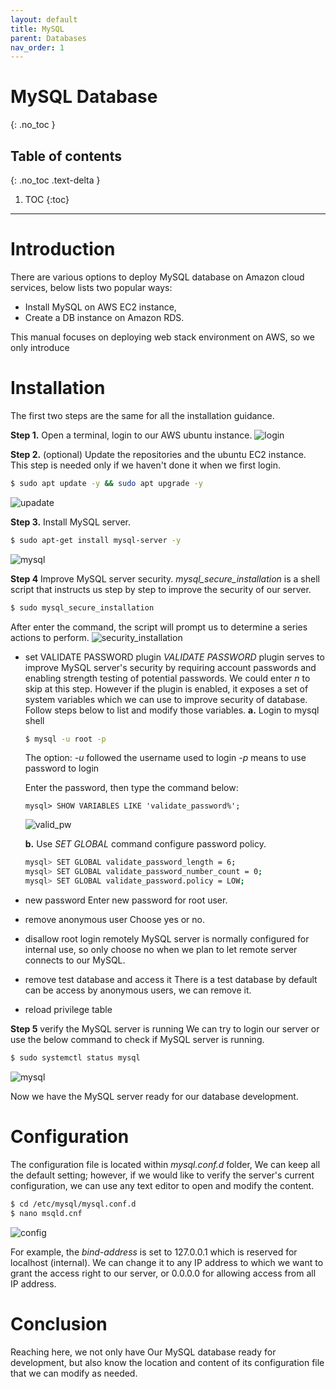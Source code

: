 ```yaml
---
layout: default
title: MySQL
parent: Databases
nav_order: 1
---
```


# MySQL Database
{: .no_toc }

## Table of contents
{: .no_toc .text-delta }

1. TOC
{:toc}

---

# Introduction

There are various options to deploy MySQL database on Amazon cloud services, below lists two popular ways:
- Install MySQL on AWS EC2 instance,
- Create a DB instance on Amazon RDS.  
  
This manual focuses on deploying web stack environment on AWS, so we only introduce 

# Installation
The first two steps are the same for all the installation guidance.

**Step 1.** Open a terminal, login to our AWS ubuntu instance.
![login](../../assets/images/login.png)

**Step 2.** (optional) Update the repositories and the ubuntu EC2 instance.
This step is needed only if we haven't done it when we first login.
```bash
$ sudo apt update -y && sudo apt upgrade -y
```
![upadate](../../assets/images/update.png)

**Step 3.** Install MySQL server.
```bash
$ sudo apt-get install mysql-server -y
```
![mysql](../../assets/images/install-mysql.png)

**Step 4** Improve MySQL server security.
*mysql_secure_installation* is a shell script that instructs us step by step to improve the security of our server.

```bash
$ sudo mysql_secure_installation
```
After enter the command, the script will prompt us to determine a series actions to perform.
![security_installation](../../assets/images/security_installation.png)
- set VALIDATE PASSWORD plugin
    *VALIDATE PASSWORD* plugin serves to improve MySQL server's security by requiring account passwords and enabling strength testing of potential passwords.
    We could enter *n* to skip at this step. However if the plugin is enabled, it exposes a set of system variables which we can use to improve security of database. Follow steps below to list and modify those variables.
    **a.** Login to mysql shell
    ```bash
    $ mysql -u root -p
    ```
    The option:
    *-u* followed the username used to login 
    *-p* means to use password to login  

    Enter the password, then type the command below:
    ```mysql
    mysql> SHOW VARIABLES LIKE 'validate_password%';
    ``` 
    
    ![valid_pw](../../assets/images/validate_password.png)

    **b.** Use *SET GLOBAL* command configure password policy.
    ```bash
    mysql> SET GLOBAL validate_password_length = 6;
    mysql> SET GLOBAL validate_password_number_count = 0;
    mysql> SET GLOBAL validate_password.policy = LOW;
    ```
- new password
  Enter new password for root user.
- remove anonymous user
  Choose yes or no.
- disallow root login remotely
  MySQL server is normally configured for internal use, so only choose no when we plan to let remote server connects to our MySQL.
- remove test database and access it
  There is a test database by default can be access by anonymous users, we can remove it.
- reload privilege table

**Step 5** verify the MySQL server is running
We can try to login our server or use the below command to check if MySQL server is running.
```bash
$ sudo systemctl status mysql
```
![mysql](../../assets/images/sql_running.png)

Now we have the MySQL server ready for our database development.

# Configuration
The configuration file is located within *mysql.conf.d* folder, We can keep all the default setting; however, if we would like to verify the server's current configuration, we can use any text editor to open and modify the content.

```bash
$ cd /etc/mysql/mysql.conf.d
$ nano msqld.cnf
```
![config](../../assets/images/sql_conf_1.png)

For example, the *bind-address* is set to 127.0.0.1 which is reserved for localhost (internal). We can change it to any IP address to which we want to grant the access right to our server, or 0.0.0.0 for allowing access from all IP address.

# Conclusion

Reaching here, we not only have Our MySQL database ready for development, but also know the location and content of its configuration file that we can modify as needed.